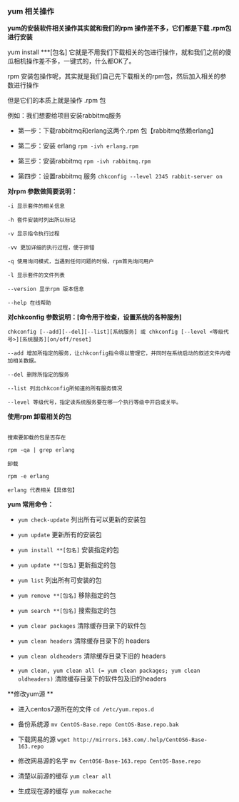 ### yum 相关操作

**yum的安装软件相关操作其实就和我们的rpm 操作差不多，它们都是下载 .rpm包进行安装**

yum install ***[包名] 它就是不用我们下载相关的包进行操作，就和我们之前的傻瓜相机操作差不多，一键式的，什么都OK了。

rpm 安装包操作呢，其实就是我们自己先下载相关的rpm包，然后加入相关的参数进行操作

但是它们的本质上就是操作 .rpm 包

例如：我们想要给项目安装rabbitmq服务

- 第一步：下载rabbitmq和erlang这两个.rpm 包【rabbitmq依赖erlang】

- 第二步：安装 erlang `rpm -ivh erlang.rpm`

- 第三步：安装rabbitmq `rpm -ivh rabbitmq.rpm`

- 第四步：设置rabbitmq 服务 `chkconfig --level 2345 rabbit-server on`

**对rpm 参数做简要说明：**

```
-i 显示套件的相关信息

-h 套件安装时列出所以标记

-v 显示指令执行过程

-vv 更加详细的执行过程，便于排错

-q 使用询问模式，当遇到任何问题的时候，rpm首先询问用户

-l 显示套件的文件列表

--version 显示rpm 版本信息

--help 在线帮助
```

**对chkconfig 参数说明：[命令用于检查，设置系统的各种服务]**

```
chkconfig [--add][--del][--list][系统服务] 或 chkconfig [--level <等级代号>][系统服务][on/off/reset]

--add 增加所指定的服务，让chkconfig指令得以管理它，并同时在系统启动的叙述文件内增加相关数据。

--del 删除所指定的服务

--list 列出chkconfig所知道的所有服务情况

--level 等级代号，指定读系统服务要在哪一个执行等级中开启或关毕。
```

**使用rpm 卸载相关的包**

```

搜索要卸载的包是否存在

rpm -qa | grep erlang

卸载

rpm -e erlang

erlang 代表相关【具体包】

```

**yum 常用命令：**

- `yum check-update` 列出所有可以更新的安装包

- `yum update` 更新所有的安装包

- `yum install **[包名]` 安装指定的包

- `yum update **[包名]` 更新指定的包

- `yum list` 列出所有可安装的包

- `yum remove **[包名]` 移除指定的包

- `yum search **[包名]` 搜索指定的包

- `yum clear packages` 清除缓存目录下的软件包

- `yum clean headers` 清除缓存目录下的 headers

- `yum clean oldheaders` 清除缓存目录下旧的 headers

- `yum clean, yum clean all (= yum clean packages; yum clean oldheaders)` 清除缓存目录下的软件包及旧的headers


**修改yum源 **

- 进入centos7源所在的文件 `cd /etc/yum.repos.d`

- 备份系统源 `mv CentOS-Base.repo CentOS-Base.repo.bak`

- 下载网易的源 `wget http://mirrors.163.com/.help/CentOS6-Base-163.repo`

- 修改网易源的名字 `mv CentOS6-Base-163.repo CentOS-Base.repo`

- 清楚以前源的缓存 `yum clear all`

- 生成现在源的缓存 `yum makecache`